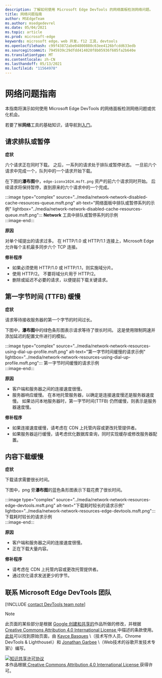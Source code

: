 ```yaml
---
description: 了解如何使用 Microsoft Edge DevTools 的网络面板检测网络问题。
title: 网络问题指南
author: MSEdgeTeam
ms.author: msedgedevrel
ms.date: 05/04/2021
ms.topic: article
ms.prod: microsoft-edge
keywords: microsoft edge，web 开发，f12 工具，devtools
ms.openlocfilehash: c99f43872abe04800880c63ee4126bfcdd633edb
ms.sourcegitcommit: 7945939c29dfdd414020f8b05936f605fa2b640e
ms.translationtype: MT
ms.contentlocale: zh-CN
ms.lasthandoff: 05/13/2021
ms.locfileid: "11564978"
---
```

<!-- Copyright Kayce Basques and Jonathan Garbee

   Licensed under the Apache License, Version 2.0 (the "License");
   you may not use this file except in compliance with the License.
   You may obtain a copy of the License at

       https://www.apache.org/licenses/LICENSE-2.0

   Unless required by applicable law or agreed to in writing, software
   distributed under the License is distributed on an "AS IS" BASIS,
   WITHOUT WARRANTIES OR CONDITIONS OF ANY KIND, either express or implied.
   See the License for the specific language governing permissions and
   limitations under the License.  -->
# <a name="network-issues-guide"></a>网络问题指南  

本指南将演示如何使用 Microsoft Edge DevTools 的网络面板检测网络问题或优化机会。  

若要了解**网络**工具的基础知识，请导航到[入门][NetworkPerformance]。  

## <a name="queued-or-stalled-requests"></a>请求排队或暂停  

**症状**  

六个请求正在同时下载。  之后，一系列的请求处于排队或暂停状态。  一旦前六个请求中完成一个，队列中的一个请求开始下载。  

在下图的**瀑布图**中，`edge-iconx1024.msft.png` 资产的前六个请求同时开始。  后续请求将保持暂停，直到原来的六个请求中的一个完成。  

:::image type="complex" source="../media/network-network-disabled-cache-resources-queue.msft.png" alt-text="网络面板中排队或暂停系列的示例" lightbox="../media/network-network-disabled-cache-resources-queue.msft.png":::
   **Network** 工具中排队或暂停系列的示例  
:::image-end:::  

**原因**  

对单个域提出的请求过多。  在 HTTP/1.0 或 HTTP/1.1 连接上，Microsoft Edge 允许每个主机最多同步六个 TCP 连接。  

**修补程序**  

*   如果必须使用 HTTP/1.0 或 HTTP/1.1，则实施域分片。  
*   使用 HTTP/2。  不要将域分片用于 HTTP/2。  
*   删除或延迟不必要的请求，以便提前下载关键请求。  
    
## <a name="slow-time-to-first-byte-ttfb"></a>第一字节时间 (TTFB) 缓慢  

**症状**  

请求等待接收服务器的第一个字节的时间过长。  

下图中，**瀑布图**中的绿色条形图表示请求等待了很长时间。  这是使用限制网速并添加延迟的配置文件进行的模拟。  

:::image type="complex" source="../media/network-network-resources-using-dial-up-profile.msft.png" alt-text="第一字节时间缓慢的请求示例" lightbox="../media/network-network-resources-using-dial-up-profile.msft.png":::
   第一字节时间缓慢的请求示例  
:::image-end:::  

**原因**  

*   客户端和服务器之间的连接速度很慢。  
*   服务器响应缓慢。  在本地托管服务器，以确定是连接速度慢还是服务器速度慢。  如果访问本地服务器时，第一字节时间\(TTFB\) 仍然缓慢，则表示是服务器速度慢。  
    
**修补程序**  

*   如果连接速度缓慢，请考虑在 CDN 上托管内容或更改托管提供者。  
*   如果服务器运行缓慢，请考虑优化数据库查询，同时实现缓存或修改服务器配置。  
    
## <a name="slow-content-download"></a>内容下载缓慢  

**症状**  

下载请求需要很长时间。  

下图中，png 旁**瀑布图**的蓝色条形图表示下载花费了很长时间。  

:::image type="complex" source="../media/network-network-resources-edge-devtools.msft.png" alt-text="下载耗时较长的请求示例" lightbox="../media/network-network-resources-edge-devtools.msft.png":::
   下载耗时较长的请求示例  
:::image-end:::  

**原因**  

*   客户端和服务器之间的连接速度很慢。  
*   正在下载大量内容。  
    
**修补程序**  

*   请考虑在 CDN 上托管内容或更改托管提供者。  
*   通过优化请求发送更少的字节。  
    
<!--   ## Contribute knowledge  

Do you have a network issue that should be added to this guide?  

*   Send a tweet to [@EdgeDevTools][MicrosoftEdgeTweet].  
*   Choose **Send Feedback** \(![Send Feedback](../media/smile-icon.msft.png)\) in the DevTools or select `Alt`+`Shift`+`I` \(Windows, Linux\) or `Option`+`Shift`+`I` \(macOS\) to provide feedback or feature requests.  
*   [Open an issue][WebFundamentalsIssue] on the docs repo.  -->  
    
## <a name="getting-in-touch-with-the-microsoft-edge-devtools-team"></a>联系 Microsoft Edge DevTools 团队  

[!INCLUDE [contact DevTools team note](../includes/contact-devtools-team-note.md)]  

<!-- links -->  

[NetworkPerformance]: ./index.md "使用 Microsoft Edge DevTools 检测网络活动 | Microsoft Docs"  

[MicrosoftEdgeTweet]: https://twitter.com/intent/tweet?text=@EdgeDevTools%20[Network%20Issues%20Guide%20Suggestion]  

[WebFundamentalsIssue]: https://github.com/MicrosoftDocs/edge-developer/issues/new?title=%5BDevTools%20Network%20Issues%20Guide%20Suggestion%5D "新问题 - MicrosoftDocs/edge-developer"  

> [!NOTE]
> 此页面的某些部分是根据 [Google 创建和共享的][GoogleSitePolicies]作品所做的修改，并根据[ Creative Commons Attribution 4.0 International License ][CCA4IL]中描述的条款使用。  
> [此处](https://developers.google.com/web/tools/chrome-devtools/network/issues)可以找到原始页面，由 [Kayce Basques][KayceBasques] \（技术写作人员，Chrome DevTools \& Lighthouse\）和 [Jonathan Garbee][JonathanGarbee] \（Web技术的谷歌开发技术专家\）编写。  

[![知识共享许可协议][CCby4Image]][CCA4IL]  
本作品根据[ Creative Commons Attribution 4.0 International License ][CCA4IL]获得许可。  

[CCA4IL]: https://creativecommons.org/licenses/by/4.0  
[CCby4Image]: https://i.creativecommons.org/l/by/4.0/88x31.png  
[GoogleSitePolicies]: https://developers.google.com/terms/site-policies  
[KayceBasques]: https://developers.google.com/web/resources/contributors#kayce-basques  
[JonathanGarbee]: https://developers.google.com/web/resources/contributors#jonathan-garbee
